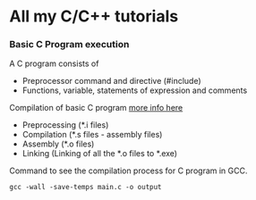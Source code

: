 # All my C/C++ tutorials
### Basic C Program execution
A C program consists of 
- Preprocessor command and directive (#include)
- Functions, variable, statements of expression and comments    

Compilation of basic C program [more info here](https://www.scaler.com/topics/execution-of-c-program/)
 - Preprocessing (*.i files) 
 - Compilation (*.s files - assembly files)
 - Assembly (*.o files)
 - Linking   (Linking of all the *.o files to *.exe)

 Command to see the compilation process for C program in GCC.
 ```console 
 gcc -wall -save-temps main.c -o output

 ```


